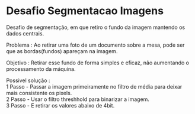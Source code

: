 # Desafio Segmentacao Imagens
Desafio de segmentação, em que retiro o fundo da imagem mantendo os dados centrais.

Problema :  Ao retirar uma foto de um documento sobre a mesa, pode ser que as bordas(fundos) apareçam na imagem.

Objetivo : Retirar esse fundo de forma simples e eficaz, não aumentando o processamento da máquina.

Possivel solução :  
1 Passo - Passar a imagem primeiramente no filtro de média para deixar mais consistente os pixels.<br>
2 Passo - Usar o filtro threshhold para binarizar a imagem.<br>
3 Passo - E retirar os valores abaixo de 4bit.<br>
